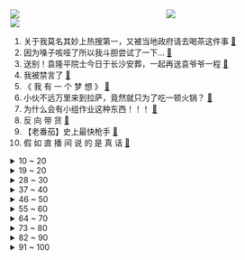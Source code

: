 <div >
	<a style="float:left;width:55%;" href = "https://github.com/anuraghazra/github-readme-stats">
	 <img src = "https://github-readme-stats.vercel.app/api?username=iuuuuuaena&theme=buefy&show_icons=true"/>
	</a>
	<a  style="float:right;width:45%" href = "https://github.com/anuraghazra/github-readme-stats">
	 <img  src="https://github-readme-stats.vercel.app/api/top-langs/?username=anuraghazra&layout=compact"/>
	</a>
	</div>

[![](https://img.shields.io/badge/jxd-@jxdgogogo.xyz-yellowgreen.svg)](https://www.jxdgogogo.xyz)<br>
1. 关于我莫名其妙上热搜第一，又被当地政府请去喝茶这件事 [:link:](//www.bilibili.com/video/BV1xb4y1t7Lg) <br>
2. 因为嗓子咳哑了所以我斗胆尝试了一下… [:link:](//www.bilibili.com/video/BV14Y411x7Jk) <br>
3. 送别！袁隆平院士今日于长沙安葬，一起再送袁爷爷一程 [:link:](//www.bilibili.com/video/BV1yh411x7NL) <br>
4. 我被禁言了 [:link:](//www.bilibili.com/video/BV1bU4y1M7mT) <br>
5. 《 我 有 一 个 梦 想 》 [:link:](//www.bilibili.com/video/BV1pq4y167hy) <br>
6. 小伙不远万里来到拉萨，竟然就只为了吃一顿火锅？ [:link:](//www.bilibili.com/video/BV1g34y1d7Dw) <br>
7. 为什么会有小组作业这种东西！！！ [:link:](//www.bilibili.com/video/BV1Gg411T7hn) <br>
8. 反 向 带 货 [:link:](//www.bilibili.com/video/BV15r4y1y7pR) <br>
9. 【老番茄】史上最快枪手 [:link:](//www.bilibili.com/video/BV16U4y1M7Zs) <br>
10. 假 如 直 播 间 说 的 是 真 话 [:link:](//www.bilibili.com/video/BV1w34y1d7Db) <br>
<details>
<summary>10 ~ 20</summary>

11. 【我怎么才能让你相信国创动画】 [:link:](//www.bilibili.com/video/BV1Cr4y1r711) <br>
12. 佳佳's纪念vlog｜领证过程实录&搞笑回忆局｜本以为是很温情的领证vlog，喜剧人属性隐藏不住了 [:link:](//www.bilibili.com/video/BV1fq4y137kZ) <br>
13. 肛肠手术！？我的最爱！！！ [:link:](//www.bilibili.com/video/BV1oU4y1M7ky) <br>
14. 中国小伙向俄罗斯女友正式求婚 女友含泪说出：我愿意 [:link:](//www.bilibili.com/video/BV16L4y1v7Yg) <br>
15. 连长最瞧不上的兵，却是最后坚守七连骄傲的人！《士兵突击》P6 [:link:](//www.bilibili.com/video/BV1LQ4y1U7iP) <br>
16. 没想到把一个呆萌的学妹变成校花只需要两个男生 [:link:](//www.bilibili.com/video/BV1g44y1v764) <br>
17. ⚡️孤 勇 者 1000%⚡️ [:link:](//www.bilibili.com/video/BV1if4y1T7vd) <br>
18. 河南卫视：猎 杀 时 刻！！！ [:link:](//www.bilibili.com/video/BV1zU4y1M7Dy) <br>
19. 蜜 雪 真 冰 城 [:link:](//www.bilibili.com/video/BV1yT4y197th) <br>
</details>
<details>
<summary>19 ~ 20</summary>

20. 国产志怪题材游戏《山海旅人》正式版猎奇文化解说01丨白莲教 [:link:](//www.bilibili.com/video/BV1QL411u7PZ) <br>
21. 改造耗时两个月，打造世界上第一张无障碍电竞护理床！「桌面改造计划vol.5」 [:link:](//www.bilibili.com/video/BV1u34y1d7g3) <br>
22. 【STN快报第六季9】次时代最好的拍马屁游戏 [:link:](//www.bilibili.com/video/BV19T4y197mT) <br>
23. 9个妓女，一部上世纪豆瓣8.8分电影，告诉你为什么绝对不能嫖娼合法化！【洞察社会系列59】 [:link:](//www.bilibili.com/video/BV1PL411g7eW) <br>
24. 这玩意凭什么卖这么贵！！！！！ [:link:](//www.bilibili.com/video/BV1fT4y197S9) <br>
25. 千万别去暗网购买我的世界，玩了后我崩溃了! [:link:](//www.bilibili.com/video/BV1YR4y1t7G5) <br>
26. 幸运的人，用童年治愈一生 [:link:](//www.bilibili.com/video/BV1P44y1v7kD) <br>
27. 笑死了，救命啊，为什么她的鼻孔可以这么灵活 [:link:](//www.bilibili.com/video/BV1Z44y1e7oy) <br>
28. 【罗翔】离谱！网友要在评论自首？读评论#11 [:link:](//www.bilibili.com/video/BV1ih41187H7) <br>
</details>
<details>
<summary>28 ~ 30</summary>

29. 第一次在图书馆收到女生的纸条，给爷整笑了…… [:link:](//www.bilibili.com/video/BV1bb4y1t7ZQ) <br>
30. 比麻辣烫还实惠的小火锅，19元全场不限量，连吃四锅真过瘾 [:link:](//www.bilibili.com/video/BV19P4y157wP) <br>
31. 为了守护嘉然，嘉心糖进化成为? [:link:](//www.bilibili.com/video/BV1EL411g7BQ) <br>
32. “袁爷爷，再见……” [:link:](//www.bilibili.com/video/BV1mr4y1r7nT) <br>
33. 大庆赶海，退潮后发现大毛蛤吐着舌头藏在沙中，好像拳头一样大 [:link:](//www.bilibili.com/video/BV1sS4y197Tg) <br>
34. 这么多种类的水果或者蔬菜，你认识几个？ [:link:](//www.bilibili.com/video/BV1ib4y1t7or) <br>
35. 猫头鹰为什么会被归为猛禽？ [:link:](//www.bilibili.com/video/BV1ER4y1t7A8) <br>
36. 网络热搜成年人的破防瞬间：70老太问交警，生活什么时候好起来？ [:link:](//www.bilibili.com/video/BV1RT4y197Lc) <br>
37. “10块钱4个，我嫌不够刺激不够爽！”郑州2元面包店6年不涨价！ [:link:](//www.bilibili.com/video/BV1h34y1d7K2) <br>
</details>
<details>
<summary>37 ~ 40</summary>

38. 舌头一甩，纵横四海 [:link:](//www.bilibili.com/video/BV1Kq4y167pj) <br>
39. 《明日方舟》危机合约新赛季「松烟行动」宣传PV [:link:](//www.bilibili.com/video/BV1ZL411u7MS) <br>
40. 究极懒人包！解压爽番一口气推荐！保你看到爽完为止 [:link:](//www.bilibili.com/video/BV13F411h7qr) <br>
41. 我是一名机车发烧友，我一个人用大半年的时间修复一台30年前的本田CBR大跑车 [:link:](//www.bilibili.com/video/BV1pR4y1t7WN) <br>
42. 经典之美 • 复刻《西游记》剧集里的十大女妖 [:link:](//www.bilibili.com/video/BV13Q4y1U7Gn) <br>
43. 当你和广东人唱K [:link:](//www.bilibili.com/video/BV1c44y1v7ND) <br>
44. 关于凡尔赛，38号负责对线到底 [:link:](//www.bilibili.com/video/BV18341187kC) <br>
45. 【罗汉鬼套路】LOL偷钱回归！一个躺着赚钱的套路~ [:link:](//www.bilibili.com/video/BV17R4y1t7uM) <br>
46. 为君翻作「琵琶行」 [:link:](//www.bilibili.com/video/BV1uT4y1R7ca) <br>
</details>
<details>
<summary>46 ~ 50</summary>

47. 【4K60FPS】艾薇儿《When You're Gone》神级现场！一开口就泪目！ [:link:](//www.bilibili.com/video/BV1h3411879L) <br>
48. 《班主任抽胡桃》：梦想成真！ 见者必出胡桃！点赞抽满命！ [:link:](//www.bilibili.com/video/BV1xU4y1M779) <br>
49. 当怪物组成了一支极有纪律性的军队，攻击着我们的家！ [:link:](//www.bilibili.com/video/BV1pg411T7xz) <br>
50. 9.2分的双城之战，只是一个宏大IP宇宙的起点丨LOL编年史特别篇 [:link:](//www.bilibili.com/video/BV1Af4y1M7WN) <br>
51. 采访翻车？5个简单小技巧，教你拍出有电影质感的采访画面！ [:link:](//www.bilibili.com/video/BV1aq4y1u7LM) <br>
52. 点开前没想到这么好笑 [:link:](//www.bilibili.com/video/BV11h411x7Af) <br>
53. 【徐娇】LukaLuka★Night Fever [:link:](//www.bilibili.com/video/BV1J44y1v7rV) <br>
54. 当你不想画却又不得不画手抄报 [:link:](//www.bilibili.com/video/BV1NQ4y1U7sj) <br>
55. 西游记老鳖真实存在，比熊猫还珍惜，我国仅存一只即将灭绝。 [:link:](//www.bilibili.com/video/BV1Vq4y167x9) <br>
</details>
<details>
<summary>55 ~ 60</summary>

56. 【王老菊】这2021是一天待不下去了 | 艾尔登法环EP.00-2 [:link:](//www.bilibili.com/video/BV1434118783) <br>
57. 史上最离谱主题曲！我们居然写了首《蹭饭之歌》 [:link:](//www.bilibili.com/video/BV1PQ4y1U7ez) <br>
58. 爆肝2万字带你穿越整个宇宙！去134亿光年之外！ [:link:](//www.bilibili.com/video/BV1xR4y1t7ES) <br>
59. 哥谭噩梦对B站鬼畜和吐槽他的视频有什么看法 [:link:](//www.bilibili.com/video/BV1oF41187ah) <br>
60. 《当家主母》：于正你拍的啥玩意儿？ [:link:](//www.bilibili.com/video/BV1Qh411x7Ru) <br>
61. 那些打不败你的，终将让你更强大 [:link:](//www.bilibili.com/video/BV1HP4y157o3) <br>
62. 司马南：兴师问罪者找上门来，我想承认错误……联想国资贱卖之六 [:link:](//www.bilibili.com/video/BV1kb4y1t7sK) <br>
63. 我 的 世 界 极 速 版 Ⅱ [:link:](//www.bilibili.com/video/BV1Bv411M7XH) <br>
64. 探访美国最危险KFC！！5cm厚防弹玻璃，取餐堪比银行取钱？ [:link:](//www.bilibili.com/video/BV16r4y1r7t3) <br>
</details>
<details>
<summary>64 ~ 70</summary>

65. 卧槽！！你对他卸妆后的颜值一无所知！！ [:link:](//www.bilibili.com/video/BV1mq4y137Q3) <br>
66. 中国驻大阪总领馆正式入驻B站！ [:link:](//www.bilibili.com/video/BV1Lq4y1675i) <br>
67. 社死现场！人类酒后迷惑行为大赏 [:link:](//www.bilibili.com/video/BV1FF411h7x3) <br>
68. 【半佛】科学的刀，打断消费主义的骚 [:link:](//www.bilibili.com/video/BV1cF411h7aT) <br>
69. 马化腾落泪，腾讯营收15年来增速最低，游戏行业变天了？ [:link:](//www.bilibili.com/video/BV1og411K7Ek) <br>
70. 大家一起爽一爽 [:link:](//www.bilibili.com/video/BV14Y411x77H) <br>
71. 做了一个摇饮料的装置 [:link:](//www.bilibili.com/video/BV1xq4y1k7wc) <br>
72. 新手卖家，热情似火 [:link:](//www.bilibili.com/video/BV16q4y137h3) <br>
73. 【戏腔+变装】不惊艳解散！416女团热门国风串烧2.0版 [:link:](//www.bilibili.com/video/BV1sP4y157Pe) <br>
</details>
<details>
<summary>73 ~ 80</summary>

74. 迫 击 炮 “教学” 【迫击炮快乐阴人流#1】 [:link:](//www.bilibili.com/video/BV13h411b7Jo) <br>
75. 华农兄弟：冬天了，称一下羊有多重，顺便检查一下身体 [:link:](//www.bilibili.com/video/BV1Hq4y1u76Y) <br>
76. 爷青回！疯狂动物城《Try everything》翻唱！ [:link:](//www.bilibili.com/video/BV1D44y1e7WY) <br>
77. 在你家狗子面前狗叫 看他们会有什么反应 [:link:](//www.bilibili.com/video/BV1gf4y1M7xA) <br>
78. 《 电 脑 砖 家 》 [:link:](//www.bilibili.com/video/BV1NL411g7Pe) <br>
79. 你们是来乱斗的吧？ [:link:](//www.bilibili.com/video/BV1zf4y1u7va) <br>
80. 小伙伴们你的人生你来主宰 不要听别人劝！绝对不行太痛苦了！我还在继续哭！ [:link:](//www.bilibili.com/video/BV1QQ4y1m7Lc) <br>
81. 北方学生返校 VS 南方学生返校 [:link:](//www.bilibili.com/video/BV1V341187LV) <br>
82. 法国街头｜古筝演奏 《See You Again 》人山人海 直接炸街！ [:link:](//www.bilibili.com/video/BV1Qq4y137iL) <br>
</details>
<details>
<summary>82 ~ 90</summary>

83. 我求了他一周，终于进入了他的世界！ [:link:](//www.bilibili.com/video/BV1cr4y1k7X7) <br>
84. 我，大一学生。 为了应付考试用 90 行代码 写了一个搜题网站，现在开源！ [:link:](//www.bilibili.com/video/BV1Jq4y1u7Wm) <br>
85. 《猫猫队干大饭》 [:link:](//www.bilibili.com/video/BV1dr4y1r71y) <br>
86. 成都市场监管探访知名自选快餐店“大米先生”餐盘称重作假问题 [:link:](//www.bilibili.com/video/BV1if4y1T7Hr) <br>
87. 看到最后，保证你升职加薪（九） [:link:](//www.bilibili.com/video/BV1ng411T7Kf) <br>
88. 当母猫发情，公猫又太小时 [:link:](//www.bilibili.com/video/BV1xF411Y7oH) <br>
89. 当我知道单片眼镜怎么带后 [:link:](//www.bilibili.com/video/BV1eS4y1d7PA) <br>
90. 今天给大家做一个干干巴巴，黏咕唧唧的东西！ [:link:](//www.bilibili.com/video/BV11r4y1r72i) <br>
91. “也 就 只 A 了 一 下 而 已” [:link:](//www.bilibili.com/video/BV1LQ4y1U7Et) <br>
</details>
<details>
<summary>91 ~ 100</summary>

92. 以为是头发乱了 原来是我的心乱了 [:link:](//www.bilibili.com/video/BV1jg411T7po) <br>
93. 水母迷因 [:link:](//www.bilibili.com/video/BV1HU4y1M7hb) <br>
94. 万众期待斗地主！终于不用再写血书了！【MayTree五月树】 [:link:](//www.bilibili.com/video/BV14F411h7KK) <br>
95. 全球最正宗巴斯克蛋糕！足足1公斤芝士，满满流心，吃到上瘾！ [:link:](//www.bilibili.com/video/BV1MR4y1t7bb) <br>
96. 【波兰球】美国：我成替身了！ [:link:](//www.bilibili.com/video/BV1dQ4y1m7S1) <br>
97. “小羊肖恩拍的还是保守了” [:link:](//www.bilibili.com/video/BV1ur4y1k7E8) <br>
98. 我们第五次从网上买了很多玩具... [:link:](//www.bilibili.com/video/BV1rr4y1r7Vp) <br>
99. 试吃10几斤的顶级大海货，用来打边炉，连汤都喝光 [:link:](//www.bilibili.com/video/BV1Gg411T7Gp) <br>
100. “一个人上下自习 是大学最美好的日子” [:link:](//www.bilibili.com/video/BV1Gq4y167ta) <br>
</details>
